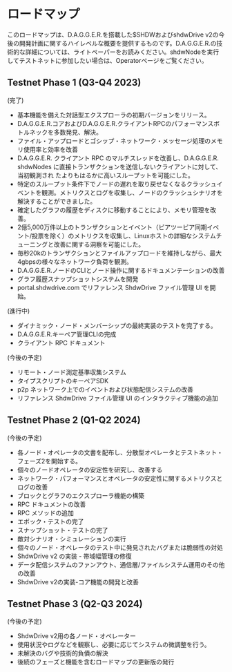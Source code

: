 # ロードマップ

このロードマップは、D.A.G.G.E.R.を搭載した$SHDWおよびshdwDrive v2の今後の開発計画に関するハイレベルな概要を提供するものです。D.A.G.G.E.R.の技術的な詳細については、ライトペーパーをお読みください。shdwNodeを実行してテストネットに参加したい場合は、Operatorページをご覧ください。

## Testnet Phase 1 (Q3-Q4 2023)

(完了)

* 基本機能を備えた対話型エクスプローラの初期バージョンをリリース。
* D.A.G.G.E.R.コアおよびD.A.G.G.E.R.クライアントRPCのパフォーマンスボトルネックを多数発見、解決。
* ファイル・アップロードとゴシップ・ネットワーク・メッセージ処理のメモリ使用率と効率を改善
* D.A.G.G.E.R. クライアント RPC のマルチスレッドを改善し、D.A.G.G.E.R. shdwNodes に直接トランザクションを送信しないクライアントに対して、当初観測され たよりもはるかに高いスループットを可能にした。
* 特定のスループット条件下でノードの遅れを取り戻せなくなるクラッシュイベントを観測。メトリクスとログを収集し、ノードのクラッシュシナリオを解決することができました。
* 確定したグラフの履歴をディスクに移動することにより、メモリ管理を改善。
* 2億5,000万件以上のトランザクションとイベント（ピアツーピア同期イベント/投票を除く）のメトリクスを収集し、Linuxホストの詳細なシステムチューニングと改善に関する洞察を可能にした。
* 毎秒20kのトランザクションとファイルアップロードを維持しながら、最大4gbpsの様々なネットワーク負荷を観測。
* D.A.G.G.E.R.ノードのCLIとノード操作に関するドキュメンテーションの改善
* グラフ履歴スナップショットシステムを開発
* portal.shdwdrive.com でリファレンス ShdwDrive ファイル管理 UI を開始。

(進行中)

* ダイナミック・ノード・メンバーシップの最終実装のテストを完了する。
* D.A.G.G.E.R.キーペア管理CLIの完成
* クライアント RPC ドキュメント

(今後の予定)

* リモート・ノード測定基準収集システム
* タイプスクリプトのキーペアSDK
* p2p ネットワーク上でのイベントおよび状態配信システムの改善
* リファレンス ShdwDrive ファイル管理 UI のインタラクティブ機能の追加

## Testnet Phase 2 (Q1-Q2 2024)

(今後の予定)

* 各ノード・オペレータの文書を配布し、分散型オペレータとテストネット・フェーズ2を開始する。
* 個々のノードオペレータの安定性を研究し、改善する
* ネットワーク・パフォーマンスとオペレータの安定性に関するメトリクスとログの改善
* ブロックとグラフのエクスプローラ機能の構築
* RPC ドキュメントの改善
* RPC メソッドの追加
* エポック・テストの完了
* スナップショット・テストの完了
* 敵対シナリオ・シミュレーションの実行
* 個々のノード・オペレータのテスト中に発見されたバグまたは脆弱性の対処
* ShdwDrive v2 の実装 - 帯域幅管理の修復
* データ配信システムのファンアウト、通信層/ファイルシステム運用のその他の改善
* ShdwDrive v2の実装-コア機能の開発と改善

## Testnet Phase 3 (Q2-Q3 2024)

(今後の予定)

* ShdwDrive v2用の各ノード・オペレーター
* 使用状況やログなどを観察し、必要に応じてシステムの微調整を行う。
* 未解決のバグや技術的負債の解決
* 後続のフェーズと機能を含むロードマップの更新版の発行
